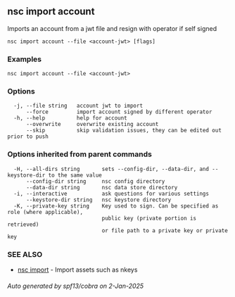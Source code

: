 ## nsc import account

Imports an account from a jwt file and resign with operator if self signed

```
nsc import account --file <account-jwt> [flags]
```

### Examples

```
nsc import account --file <account-jwt>
```

### Options

```
  -j, --file string   account jwt to import
      --force         import account signed by different operator
  -h, --help          help for account
      --overwrite     overwrite existing account
      --skip          skip validation issues, they can be edited out prior to push
```

### Options inherited from parent commands

```
  -H, --all-dirs string       sets --config-dir, --data-dir, and --keystore-dir to the same value
      --config-dir string     nsc config directory
      --data-dir string       nsc data store directory
  -i, --interactive           ask questions for various settings
      --keystore-dir string   nsc keystore directory
  -K, --private-key string    Key used to sign. Can be specified as role (where applicable),
                              public key (private portion is retrieved)
                              or file path to a private key or private key 
```

### SEE ALSO

* [nsc import](nsc_import.md)	 - Import assets such as nkeys

###### Auto generated by spf13/cobra on 2-Jan-2025
